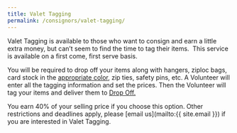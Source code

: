 ```yaml
---
title: Valet Tagging
permalink: /consignors/valet-tagging/
---
```


Valet Tagging is available to those who want to consign and earn a little extra money, but can’t seem to find the time to tag their items.  This service is available on a first come, first serve basis.

You will be required to drop off your items along with hangers, ziploc bags, card stock in the [appropriate color](/consignors/cardstock-color-list/), zip ties, safety pins, etc. A Volunteer will enter all the tagging information and set the prices. Then the Volunteer will tag your items and deliver them to [Drop Off.](/consignors/dropping-off/)

You earn 40% of your selling price if you choose this option. Other restrictions and deadlines apply, please [email us](mailto:{{ site.email }}) if you are interested in Valet Tagging.
